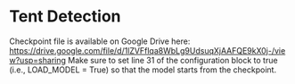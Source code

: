 # Tent Detection


Checkpoint file is available on Google Drive here: https://drive.google.com/file/d/1lZVFflqa8WbLg9UdsuqXjAAFQE9kX0j-/view?usp=sharing
Make sure to set line 31 of the configuration block to true (i.e., LOAD_MODEL = True) so that the model starts from the checkpoint.
